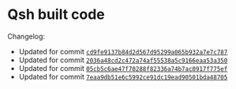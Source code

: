 # Qsh built code
Changelog:
- Updated for commit [`cd9fe9137b84d2d567d95299a065b932a7e7c787`](https://github.com/nearlySplat/qsh/commit/cd9fe9137b84d2d567d95299a065b932a7e7c787)
- Updated for commit [`2036a48cd2c472a74af55538a5c9166eaa53a350`](https://github.com/nearlysplat/qsh/commits/2036a48cd2c472a74af55538a5c9166eaa53a350)
- Updated for commit [`05cb5c6ae47f70288f82336a74b7ac0917f775ef`](https://github.com/nearlysplat/qsh/commits/05cb5c6ae47f70288f82336a74b7ac0917f775ef)
- Updated for commit [`7eaa9db51e6c5992ce91dc19ead90501bda48705`](https://github.com/nearlysplat/qsh/commits/7eaa9db51e6c5992ce91dc19ead90501bda48705)
